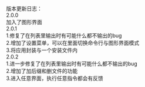 版本更新日志：                                                 
2.0.0                                                                
	加入了图形界面                                      
2.0.1                      
	1.修复了在列表里输出时有可能什么都不输出的bug         
	2.增加了设置菜单，可以在里面切换命令行与图形界面模式           
	3.将应用封装与一个安装文件内      
2.0.2       
	1.进一步修复了在列表里输出时有可能什么都不输出的bug      
	2.增加了加后缀和删文件的功能          
	3.进入任意界面，执行任意指令都会有反馈         
